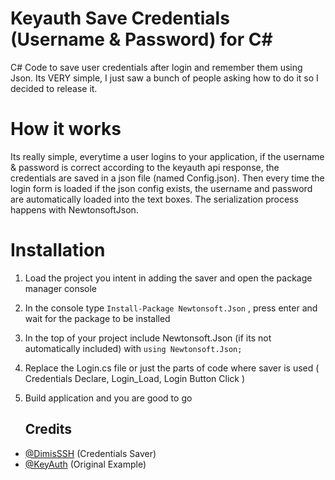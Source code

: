 # Keyauth Save Credentials (Username & Password) for C#
C# Code to save user credentials after login and remember them using Json.
Its VERY simple, I just saw a bunch of people asking how to do it so I decided to release it.

# How it works
Its really simple, everytime a user logins to your application, if the username & password is correct according to the keyauth api response, the credentials are saved in a json file (named Config.json). Then every time the login form is loaded if the json config exists, the username and password are automatically loaded into the text boxes. The serialization process happens with NewtonsoftJson.

# Installation
1. Load the project you intent in adding the saver and open the package manager console
2. In the console type ```Install-Package Newtonsoft.Json``` , press enter and wait for the package to be installed
3. In the top of your project include Newtonsoft.Json (if its not automatically included) with ```using Newtonsoft.Json;```
4. Replace the Login.cs file or just the parts of code where saver is used ( Credentials Declare, Login_Load, Login Button Click )
5. Build application and you are good to go

         
         

   ## Credits
- [@DimisSSH](https://github.com/DimisSSH) (Credentials Saver)
- [@KeyAuth](https://keyauth.cc) (Original Example)


